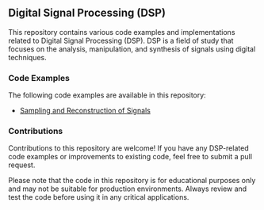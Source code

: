 ## Digital Signal Processing (DSP)

This repository contains various code examples and implementations related to Digital Signal Processing (DSP). DSP is a field of study that focuses on the analysis, manipulation, and synthesis of signals using digital techniques.

### Code Examples

The following code examples are available in this repository:
- [Sampling and Reconstruction of Signals](./Sampling%20and%20Reconstruction%20of%20Signals/A01.m)

### Contributions

Contributions to this repository are welcome! If you have any DSP-related code examples or improvements to existing code, feel free to submit a pull request.

Please note that the code in this repository is for educational purposes only and may not be suitable for production environments. Always review and test the code before using it in any critical applications.
